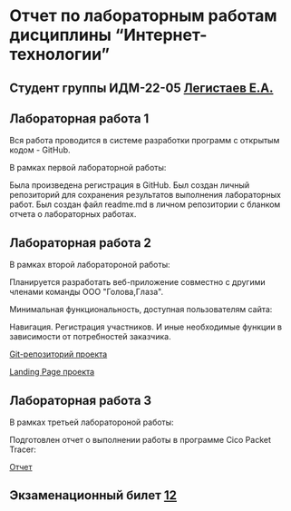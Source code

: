 # Отчет по лабораторным работам дисциплины “Интернет-технологии”

## Студент группы ИДМ-22-05 [Легистаев Е.А.](https://github.com/LegistaevE)

## Лабораторная работа 1

Вся работа проводится в системе разработки программ с открытым кодом - GitHub.

В рамках первой лабораторной работы:

Была произведена регистрация в GitHub.
Был создан личный репозиторий для сохранения результатов выполнения лабораторных работ.
Был создан файл readme.md в личном репозитории с бланком отчета о лабораторных работах.

## Лабораторная работа 2

В рамках второй лаборатороной работы:

Планируется разработать веб-приложение совместно с другими членами команды ООО "Голова,Глаза".

Минимальная функциональность, доступная пользователям сайта:

Навигация.
Регистрация участников.
И иные необходимые функции в зависимости от потребностей заказчика.

[Git-репозиторий проекта](https://github.com/MarkinNikita/aboba)

[Landing Page проекта]()

## Лабораторная работа 3

В рамках третьей лаборатороной работы:

Подготовлен отчет о выполнении работы в программе Cico Packet Tracer:

[Отчет](https://docs.google.com/document/d/1O1s5vekT6_RdFybtDSWP_ByLFfH0k8PT9-7nAhdThIE/edit?usp=sharing)

## Экзаменационный билет [12](https://github.com/stankin/inet-2022/wiki/exam12)
